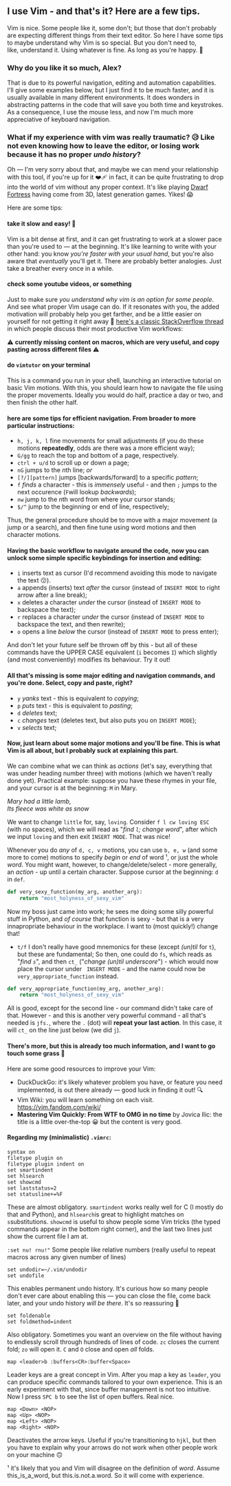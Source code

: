 ## I use Vim - and that's it? Here are a few tips.

Vim is nice. Some people like it, some don't; but those that don't probably are expecting different things from their text editor. So here I have some tips to maybe understand why Vim is so special. But you don't need to, like, understand it. Using whatever is fine. As long as you're happy. 🎈

### Why do you like it so much, Alex?

That is due to its powerful navigation, editing and automation capabilities. I'll give some examples below, but I just find it to be much faster, and it is usually available in many different environments. It does wonders in abstracting patterns in the code that will save you both time and keystrokes. As a consequence, I use the mouse less, and now I'm much more appreciative of keyboard navigation.

### What if my experience with vim was really traumatic? 😥 Like not even knowing how to leave the editor, or losing work because it has no proper _undo history_?

Oh — I'm very sorry about that, and maybe we can mend your relationship with this tool, if you're up for it ❤️‍🩹 in fact, it can be quite frustrating to drop into the world of vim without any proper context. It's like playing [Dwarf Fortress](http://www.bay12games.com/dwarves/) having come from 3D, latest generation games. Yikes! 😱

Here are some tips:

#### take it slow and easy! 🤸 

Vim is a bit dense at first, and it can get frustrating to work at a slower pace than you're used to — at the beginning. It's like learning to write with your other hand: you know _you're faster with your usual hand_, but you're also aware that _eventually_ you'll get it. There are probably better analogies. Just take a breather every once in a while.

#### check some youtube videos, or something

Just to make sure _you understand why vim is an option for some people_. And see what proper Vim usage can do. If it resonates with you, the added motivation will probably help you get farther, and be a little easier on yourself for not getting it right away 🫶 [here's a classic StackOverflow thread](https://stackoverflow.com/questions/1218390/what-is-your-most-productive-shortcut-with-vim/1220118#1220118) in which people discuss their most productive Vim workflows:

⚠️ **currently missing content on macros, which are very useful, and copy pasting across different files** ⚠️ 

#### do <code>vimtutor</code> on your terminal

This is a command you run in your shell, launching an interactive tutorial on basic Vim motions. With this, you should learn how to navigate the file using the proper movements. Ideally you would do half, practice a day or two, and then finish the other half.

#### here are some tips for efficient navigation. From broader to more particular instructions:
- <code>h, j, k, l</code> fine movements for small adjustments (if you do these motions **repeatedly**, odds are there was a more efficient way);
 - <code>G/gg</code> to reach the top and bottom of a page, respectively.
 - <code>ctrl + u/d</code> to scroll up or down a page;
 - <code>nG</code> jumps to the *n*th line;
    *or*
 - <code>[?/][pattern]</code> jumps [backwards/forward] to a specific *pattern*;
 - <code>f</code> *finds* a character - this is *immensely* useful - and then ``;`` jumps to the next occurence (``F``will lookup *backwards*);
 - <code>nw</code> jump to the *n*th word from where your cursor stands;
 - <code>$/^</code> jump to the beginning or end of line, respectively;
 
Thus, the general procedure should be to move with a major movement (a jump or a search), and then fine tune using word motions and then character motions.

#### Having the basic workflow to navigate around the code, now you can unlock some simple specific keybindings for insertion and editing:
 - <code>i</code> inserts text as cursor (I'd recommend avoiding this mode to navigate the text 😗). 
 - <code>a</code> appends (inserts) text *after* the cursor (instead of ``INSERT MODE`` to right arrow after a line break);
 - <code>x</code> deletes a character *under* the cursor (instead of ``INSERT MODE`` to backspace the text);
 - <code>r</code> replaces a character *under* the cursor (instead of ``INSERT MODE`` to backspace the text, and then rewrite);
 - <code>o</code> opens a line *below* the cursor (instead of ``INSERT MODE`` to press enter);

And don't let your future self be thrown off by this - but all of these commands have the UPPER CASE equivalent (``i`` becomes ``I``) which slightly (and most conveniently) modifies its behaviour. Try it out!

#### All that's missing is some major editing and navigation commands, and you're done. Select, copy and paste, right?
 - <code>y</code> *yanks* text - this is equivalent to *copying*;
 - <code>p</code> *puts* text - this is equivalent to *pasting*;
 - <code>d</code> *deletes* text; 
 - <code>c</code> *changes* text (deletes text, but also puts you on ``INSERT MODE``); 
 - <code>v</code> *selects* text;

#### Now, just learn about some major motions and you'll be fine. **This** is what Vim is all about, but I probably suck at explaining this part.

We can combine what we can think as *actions* (let's say, everything that was under heading number three) with motions (which we haven't really done yet). Practical example: suppose you have these rhymes in your file, and your cursor is at the beginning: ``M`` in Mary. 

*Mary had a little lamb,  
   Its fleece was white as snow*

We want to change ``little`` for, say, ``loving``. Consider ``f l cw loving ESC`` (with no spaces), which we will read as "*find ```l```; change word*", after which we input ``loving`` and then exit ``INSERT MODE``. That was nice!

Whenever you do *any* of ``d, c, v`` motions, you can use ``b, e, w`` (and some more to come) motions to specify *begin* or *end* of word ¹, or just the whole *word*. You might want, however, to change/delete/select - more generally, an *action* - up until a certain character. Suppose cursor at the beginning: ``d`` in ``def``. 

```python
def very_sexy_function(my_arg, another_arg):
    return "most_holyness_of_sexy_vim"
```

Now my boss just came into work; he sees me doing some silly powerful stuff in Python, and *of course* that function is sexy - but that is a very innapropriate behaviour in the workplace. I want to (most quickly!) change that!
 - <code>t/f</code> I don't really have good mnemonics for these (except *(un)til* for ``t``), but these are fundamental;
So then, one could do ``fs``, which reads as "*find `s`*", and then `ct_` ("*change (un)til underscore*") - which would now place the cursor under ``
INSERT MODE`` - and the name could now be ``very_appropriate_function`` instead.

```python
def very_appropriate_function(my_arg, another_arg):  
    return "most_holyness_of_sexy_vim"
```

All is good, except for the second line - our command didn't take care of that. However - and this is another very powerful command - all that's needed is ``jfs.``, where the ``.`` (dot) will **repeat your last action**. In this case, it will ``ct_`` on the line just below (we did ``j``).

#### There's more, but this is already too much information, and I want to go touch some grass 🌳

Here are some good resources to improve your Vim:
- DuckDuckGo: it's likely whatever problem you have, or feature you need implemented, is out there already — good luck in finding it out! 🔍 
- Vim Wiki: you will learn something on each visit. https://vim.fandom.com/wiki/
- **Mastering Vim Quickly: From WTF to OMG in no time** by Jovica Ilic: the title is a little over-the-top 😀 but the content is very good.

#### Regarding my (minimalistic) ``.vimrc``:

```vimscript
syntax on
filetype plugin on
filetype plugin indent on
set smartindent
set hlsearch
set showcmd
set laststatus=2
set statusline+=%F
```

These are almost obligatory. ``smartindent`` works really well for C (I mostly do that and Python), and ``hlsearch``is great to highlight matches on ``s``substitutions. ``showcmd`` is useful to show people some Vim tricks (the typed commands appear in the bottom right corner), and the last two lines just show the current file I am at.

``:set nu! rnu!"`` Some people like relative numbers (really useful to repeat macros across any given number of lines)

```
set undodir=~/.vim/undodir
set undofile 
```

This enables permanent undo history. It's curious how so many people don't ever care about enabling this — you can close the file, come back later, and your undo history _will be there_. It's so reassuring 💞

```
set foldenable 
set foldmethod=indent
```

Also obligatory. Sometimes you want an overview on the file without having to endlessly scroll through hundreds of lines of code. ``zc`` closes the current fold; ``zo`` will open it. ``C`` and `O` close and open *all* folds.

```let mapleader = " "
map <leader>b :buffers<CR>:buffer<Space>
```

Leader keys are a great concept in Vim. After you map a key as ``leader``, you can produce specific commands tailored to your own experience. This is an early experiment with that, since buffer management is not too intuitive. Now I press ``SPC b`` to see the list of open buffers. Real nice.

```
map <Down> <NOP>
map <Up> <NOP>
map <Left> <NOP>
map <Right> <NOP>
```

Deactivates the arrow keys. Useful if you're transitioning to ``hjkl``, but then you have to explain why your arrows do not work when other people work on your machine 🙃

¹ it's likely that you and Vim will disagree on the definition of *word*. Assume this_is_a_word, but this.is.not.a.word. So it will come with experience. 
